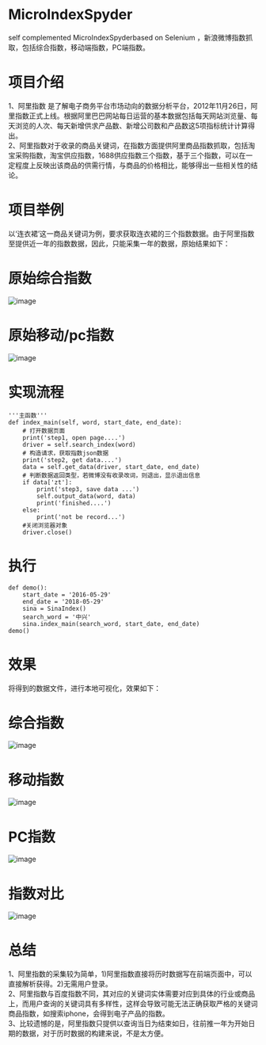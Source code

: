 # MicroIndexSpyder
self complemented MicroIndexSpyderbased on Selenium ，新浪微博指数抓取，包括综合指数，移动端指数，PC端指数。

# 项目介绍
1、阿里指数 是了解电子商务平台市场动向的数据分析平台，2012年11月26日，阿里指数正式上线。根据阿里巴巴网站每日运营的基本数据包括每天网站浏览量、每天浏览的人次、每天新增供求产品数、新增公司数和产品数这5项指标统计计算得出。  
2、阿里指数对于收录的商品关键词，在指数方面提供阿里商品指数抓取，包括淘宝采购指数，淘宝供应指数，1688供应指数三个指数，基于三个指数，可以在一定程度上反映出该商品的供需行情，与商品的价格相比，能够得出一些相关性的结论。

# 项目举例
以‘连衣裙’这一商品关键词为例，要求获取连衣裙的三个指数数据。由于阿里指数至提供近一年的指数数据，因此，只能采集一年的数据，原始结果如下：
# 原始综合指数
![image](https://github.com/liuhuanyong/MicroIndexSpyder/blob/master/image/sina_index_general.png)
# 原始移动/pc指数
![image](https://github.com/liuhuanyong/MicroIndexSpyder/blob/master/image/sina_index_yd.png)
# 实现流程
    '''主函数'''
    def index_main(self, word, start_date, end_date):
        # 打开数据页面
        print('step1, open page....')
        driver = self.search_index(word)
        # 构造请求，获取指数json数据
        print('step2, get data....')
        data = self.get_data(driver, start_date, end_date)
        # 判断数据返回类型，若微博没有收录改词，则退出，显示退出信息
        if data['zt']:
            print('step3, save data ...')
            self.output_data(word, data)
            print('finished....')
        else:
            print('not be record...')
        #关闭浏览器对象
        driver.close()
# 执行
    def demo():
        start_date = '2016-05-29'
        end_date = '2018-05-29'
        sina = SinaIndex()
        search_word = '中兴'
        sina.index_main(search_word, start_date, end_date)
    demo()
# 效果
将得到的数据文件，进行本地可视化，效果如下：
# 综合指数
![image](https://github.com/liuhuanyong/MicroIndexSpyder/blob/master/image/index_general_local.png)
# 移动指数
![image](https://github.com/liuhuanyong/MicroIndexSpyder/blob/master/image/sina_mobile_local.png)
# PC指数
![image](https://github.com/liuhuanyong/MicroIndexSpyder/blob/master/image/sina_pc_local.png)
# 指数对比
![image](https://github.com/liuhuanyong/MicroIndexSpyder/blob/master/image/sina_index_vs.png)

# 总结
1、阿里指数的采集较为简单，1)阿里指数直接将历时数据写在前端页面中，可以直接解析获得。2)无需用户登录。    
2、阿里指数与百度指数不同，其对应的关键词实体需要对应到具体的行业或商品上，而用户查询的关键词具有多样性，这样会导致可能无法正确获取严格的关键词商品指数，如搜索iphone，会得到电子产品的指数。  
3、比较遗憾的是，阿里指数只提供以查询当日为结束如日，往前推一年为开始日期的数据，对于历时数据的构建来说，不是太方便。  
